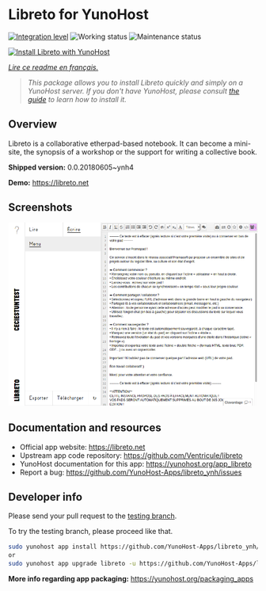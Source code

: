<!--
N.B.: This README was automatically generated by https://github.com/YunoHost/apps/tree/master/tools/README-generator
It shall NOT be edited by hand.
-->

# Libreto for YunoHost

[![Integration level](https://dash.yunohost.org/integration/libreto.svg)](https://dash.yunohost.org/appci/app/libreto) ![Working status](https://ci-apps.yunohost.org/ci/badges/libreto.status.svg) ![Maintenance status](https://ci-apps.yunohost.org/ci/badges/libreto.maintain.svg)

[![Install Libreto with YunoHost](https://install-app.yunohost.org/install-with-yunohost.svg)](https://install-app.yunohost.org/?app=libreto)

*[Lire ce readme en français.](./README_fr.md)*

> *This package allows you to install Libreto quickly and simply on a YunoHost server.
If you don't have YunoHost, please consult [the guide](https://yunohost.org/#/install) to learn how to install it.*

## Overview

Libreto is a collaborative etherpad-based notebook. It can become a mini-site, the synopsis of a workshop or the support for writing a collective book.


**Shipped version:** 0.0.20180605~ynh4

**Demo:** https://libreto.net

## Screenshots

![Screenshot of Libreto](./doc/screenshots/menu.png)

## Documentation and resources

* Official app website: <https://libreto.net>
* Upstream app code repository: <https://github.com/Ventricule/libreto>
* YunoHost documentation for this app: <https://yunohost.org/app_libreto>
* Report a bug: <https://github.com/YunoHost-Apps/libreto_ynh/issues>

## Developer info

Please send your pull request to the [testing branch](https://github.com/YunoHost-Apps/libreto_ynh/tree/testing).

To try the testing branch, please proceed like that.

``` bash
sudo yunohost app install https://github.com/YunoHost-Apps/libreto_ynh/tree/testing --debug
or
sudo yunohost app upgrade libreto -u https://github.com/YunoHost-Apps/libreto_ynh/tree/testing --debug
```

**More info regarding app packaging:** <https://yunohost.org/packaging_apps>
